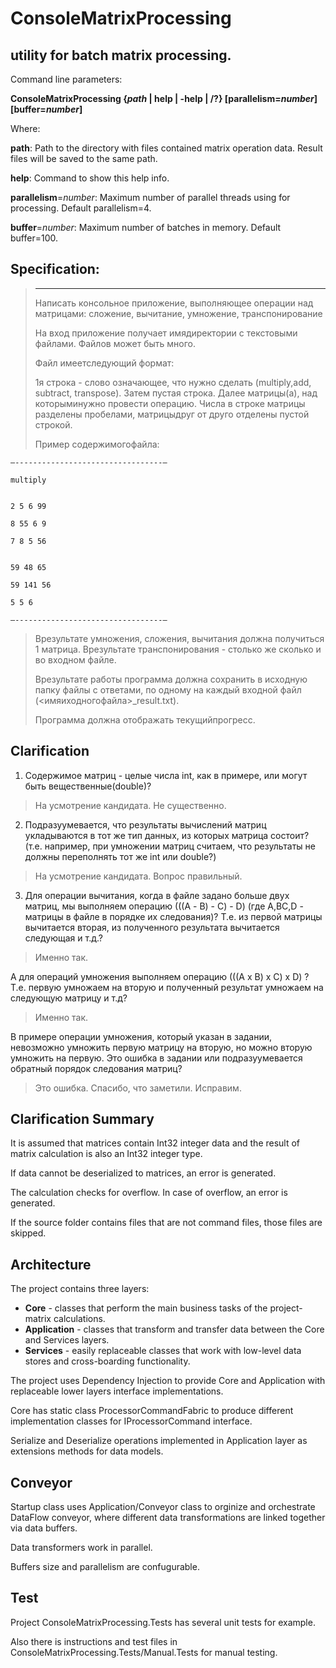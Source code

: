 ﻿# ConsoleMatrixProcessing
## utility for batch matrix processing.

Command line parameters:

**ConsoleMatrixProcessing    {*path* | help | -help | /?} [parallelism=*number*] [buffer=*number*]**

Where:

**path**:                  Path to the directory with files contained matrix operation data. 
Result files will be saved to the same path.
                
**help**:                  Command to show this help info.
    
**parallelism**=*number*:  Maximum number of parallel threads using for processing. Default parallelism=4.
    
**buffer**=*number*:       Maximum number of batches in memory. Default buffer=100.



## Specification:
>--------------
>Написать консольное приложение, выполняющее операции над матрицами: сложение, вычитание, умножение, транспонирование
>
>На вход приложение получает имядиректории с текстовыми файлами. Файлов может быть много.
>
>Файл имеетследующий формат:
>
>1я строка - слово означающее, что нужно сделать (multiply,add, subtract, transpose). Затем пустая строка. Далее матрицы(а), над которыминужно провести операцию. Числа в строке матрицы разделены пробелами, матрицыдруг от друго отделены пустой строкой.
>
>Пример содержимогофайла:
>
    —---------------------------------—
    
    multiply
    
    
    2 5 6 99
    
    8 55 6 9
    
    7 8 5 56
    
    
    59 48 65
    
    59 141 56
    
    5 5 6
    
    —---------------------------------—
>
>
>Врезультате умножения, сложения, вычитания должна получиться 1 матрица. Врезультате транспонирования - столько же сколько и во входном файле.
>
>Врезультате работы программа должна сохранить в исходную папку файлы с ответами, по одному на каждый входной файл (<имяиходногофайла>_result.txt).
>
>Программа должна отображать текущийпрогресс.

## Сlarification
1. Содержимое матриц - целые числа int, как в примере, или могут быть вещественные(double)?

>На усмотрение кандидата. Не существенно.

2. Подразуумевается, что результаты вычислений матриц укладываются в тот же тип данных, из которых матрица состоит? (т.е. например, при умножении матриц считаем, что результаты не должны переполнять тот же int или double?)

>На усмотрение кандидата. Вопрос правильный.

3. Для операции вычитания, когда в файле задано больше двух матриц, мы выполняем операцию (((А - B) - C) - D) (где A,BC,D - матрицы в файле в порядке их следования)? Т.е. из первой матрицы вычитается вторая, из полученного результата вычитается следующая и т.д.?

>Именно так.

А для операций умножения выполняем операцию (((А х B) х C) х D) ? Т.е. первую умножаем на вторую и полученный результат умножаем на следующую матрицу и т.д?

>Именно так.

В примере операции умножения, который указан в задании, невозможно умножить первую матрицу на вторую, но можно вторую умножить на первую. Это ошибка в задании или подразуумевается обратный порядок следования матриц?

>Это ошибка. Спасибо, что заметили. Исправим.

## Сlarification Summary
It is assumed that matrices contain Int32 integer data and the result of matrix calculation is also an Int32 integer type.

If data cannot be deserialized to matrices, an error is generated. 

The calculation checks for overflow. In case of overflow, an error is generated.

If the source folder contains files that are not command files, those files are skipped.

## Architecture
The project contains three layers:

* **Core** - classes that perform the main business tasks of the project-matrix calculations. 
* **Application** - classes that transform and transfer data between the Core and Services layers.
* **Services** - easily replaceable classes that work with low-level data stores and cross-boarding functionality.

The project uses Dependency Injection to provide Core and Application with replaceable lower layers interface implementations.

Core has static class ProcessorCommandFabric to produce different implementation classes for IProcessorCommand interface.

Serialize and Deserialize operations implemented in Application layer as extensions methods for data models.

## Conveyor
Startup class uses Application/Conveyor class to orginize and orchestrate DataFlow conveyor, where different data transformations are linked together via data buffers.

Data transformers work in parallel.

Buffers size and parallelism are confugurable.

## Test
Project ConsoleMatrixProcessing.Tests has several unit tests for example.

Also there is instructions and test files in ConsoleMatrixProcessing.Tests/Manual.Tests for manual testing.